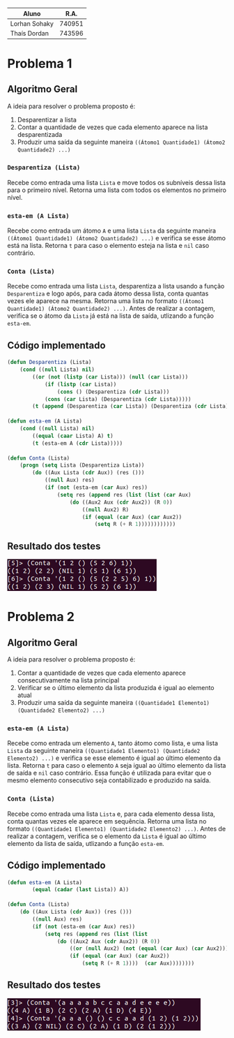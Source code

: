 Aluno | R.A.
-- | ---
Lorhan Sohaky | 740951
Thaís Dordan | 743596
# Problema 1
## Algoritmo Geral

A ideia para resolver o problema proposto é:

1. Desparentizar a lista
2. Contar a quantidade de vezes que cada elemento aparece na lista desparentizada
3. Produzir uma saída da seguinte maneira `((Átomo1 Quantidade1) (Átomo2 Quantidade2) ...)`

### `Desparentiza (Lista)`
Recebe como entrada uma lista `Lista` e move todos os subníveis dessa lista para o primeiro nível. Retorna uma lista com todos os elementos no primeiro nível.

### `esta-em (A Lista)`
Recebe como entrada um átomo `A` e uma lista `Lista` da seguinte maneira `((Átomo1 Quantidade1) (Átomo2 Quantidade2) ...)` e verifica se esse átomo está na lista. Retorna `t` para caso o elemento esteja na lista e `nil` caso contrário.

### `Conta (Lista)`
Recebe como entrada uma lista `Lista`, desparentiza a lista usando a função `Desparentiza` e logo após, para cada átomo dessa lista, conta quantas vezes ele aparece na mesma. Retorna uma lista no formato `((Átomo1 Quantidade1) (Átomo2 Quantidade2) ...)`. Antes de realizar a contagem, verifica se o átomo da `Lista` já está na lista de saída, utlizando a função `esta-em`.

## Código implementado
```lisp
(defun Desparentiza (Lista)
    (cond ((null Lista) nil)
        ((or (not (listp (car Lista))) (null (car Lista))) 
            (if (listp (car Lista)) 
                (cons () (Desparentiza (cdr Lista))) 
            (cons (car Lista) (Desparentiza (cdr Lista)))))
        (t (append (Desparentiza (car Lista)) (Desparentiza (cdr Lista))))))
        
(defun esta-em (A Lista)
    (cond ((null Lista) nil)
        ((equal (caar Lista) A) t)
        (t (esta-em A (cdr Lista)))))

(defun Conta (Lista)
    (progn (setq Lista (Desparentiza Lista))
        (do ((Aux Lista (cdr Aux)) (res ()))
            ((null Aux) res)
            (if (not (esta-em (car Aux) res))
                (setq res (append res (list (list (car Aux) 
                    (do ((Aux2 Aux (cdr Aux2)) (R 0))
                        ((null Aux2) R)
                        (if (equal (car Aux) (car Aux2))
                            (setq R (+ R 1))))))))))))
```

## Resultado dos testes
![Casos de testes](prints/teste1.png)

# Problema 2
## Algoritmo Geral

A ideia para resolver o problema proposto é:

1. Contar a quantidade de vezes que cada elemento aparece consecutivamente na lista principal
2. Verificar se o último elemento da lista produzida é igual ao elemento atual
3. Produzir uma saída da seguinte maneira `((Quantidade1 Elemento1) (Quantidade2 Elemento2) ...)`

### `esta-em (A Lista)`
Recebe como entrada um elemento `A`, tanto átomo como lista, e uma lista `Lista` da seguinte maneira `((Quantidade1 Elemento1) (Quantidade2 Elemento2) ...)` e verifica se esse elemento é igual ao último elemento da lista. Retorna `t` para caso o elemento `A` seja igual ao último elemento da lista de saída e `nil` caso contrário. Essa função é utilizada para evitar que o mesmo elemento consecutivo seja contabilizado e produzido na saída.

### `Conta (Lista)`
Recebe como entrada uma lista `Lista` e, para cada elemento dessa lista, conta quantas vezes ele aparece em sequência. Retorna uma lista no formato `((Quantidade1 Elemento1) (Quantidade2 Elemento2) ...)`. Antes de realizar a contagem, verifica se o elemento da `Lista` é igual ao último elemento da lista de saída, utlizando a função `esta-em`.

## Código implementado
```lisp
(defun esta-em (A Lista)
        (equal (cadar (last Lista)) A))

(defun Conta (Lista)
    (do ((Aux Lista (cdr Aux)) (res ()))
        ((null Aux) res)
        (if (not (esta-em (car Aux) res))
            (setq res (append res (list (list 
                (do ((Aux2 Aux (cdr Aux2)) (R 0))
                    ((or (null Aux2) (not (equal (car Aux) (car Aux2)))) R)
                    (if (equal (car Aux) (car Aux2))
                        (setq R (+ R 1))))  (car Aux))))))))
```

## Resultado dos testes
![Casos de testes](prints/teste2.png)
